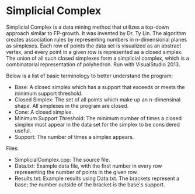 # Simplicial Complex

Simplicial Complex is a data mining method that utilizes a top-down approach similar to FP-growth. It was invented by Dr. Ty Lin. The algorithm creates association rules by representing numbers in n-dimensional planes as simplexes. Each row of points the data set is visualized as an abstract vertex, and every point in a given row is represented as a closed simplex. The union of all such closed simplexes form a simplicial complex, which is a combinatorial representation of polyhedron. Run with VisualStudio 2013.

Below is a list of basic terminology to better understand the program:
- Base: A closed simplex which has a support that exceeds or meets the minimum support threshold.
- Closed Simplex: The set of all points which make up an n-dimensinal shape. All simplexes in the program are closed.
- Cone: A closed simplex.
- Minimum Support Threshold: The minimum number of times a closed simplex must appear in the data set for the simplex to be     considered useful.
- Support: The number of times a simplex appears.

Files:
- SimplicialComplex.cpp: The source file.
- Data.txt: Example data file, with the first number in every row representing the number of points in the given row.
- Results.txt: Example results using Data.txt. The brackets represent a base; the number outside of the bracket is the base's   support.
